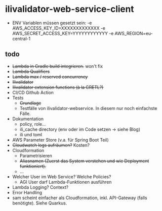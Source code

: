 # ilivalidator-web-service-client

- ENV Variablen müssen gesetzt sein: -e AWS_ACCESS_KEY_ID=XXXXXXXXXXXXX -e AWS_SECRET_ACCESS_KEY=YYYYYYYYYYYY -e AWS_REGION=eu-central-1

## todo
- ~~Lambda in Gradle build integrieren.~~ won't fix
- ~~Lambda Qualifiers~~
- ~~Lambda max / reserved concurrency~~
- ~~Ilivalidator~~
- ~~Ilivalidator extension functions (à la GRETL?)~~
- CI/CD Github Action
- Tests
  * ~~Grundlage~~
  * Testfälle von ilivalidator-webservice. In diesem nur noch einfachste Fälle.
- Dokumentation
  * policy, role...
  * ili_cache directory (env oder im Code setzen -> siehe Blog)
  * ili und toml
- AWS Parameter Store (v.a. für Spring Boot Teil)
- ~~Cloudwatch logs aufräumen?~~ Kosten?
- Cloudformation
  * Parametrisieren
  * ~~Aliasnamen (Zuerst das System verstehen und wie Deployment funktioniert).~~
  * ...
- Welcher User im Web Service? Welche Policies?
  * AGI User darf Lambda-Funktionen ausführen
- Lambda Logging? Context?
- Error Handling
- sam scheint einfacher als Cloudformation, inkl. API-Gateway (falls benötigte). Siehe Quarkus.
